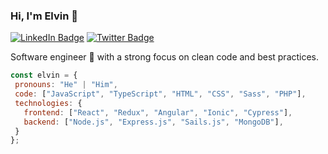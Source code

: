 ### Hi, I'm Elvin :rocket:

[![LinkedIn Badge](https://img.shields.io/badge/LinkedIn-Elvin_Acuña-0077b5?style=flat-square&logo=linkedin)](https://www.linkedin.com/in/elvinacuna)
[![Twitter Badge](https://img.shields.io/badge/Twitter-@ewacuna-1da1f2?style=flat-square&logo=twitter)](https://twitter.com/ewacuna)

Software engineer :wave: with a strong focus on clean code and best practices.

 ```js
const elvin = {
  pronouns: "He" | "Him",
  code: ["JavaScript", "TypeScript", "HTML", "CSS", "Sass", "PHP"],
  technologies: {
    frontend: ["React", "Redux", "Angular", "Ionic", "Cypress"],
    backend: ["Node.js", "Express.js", "Sails.js", "MongoDB"],
  }
};
```
